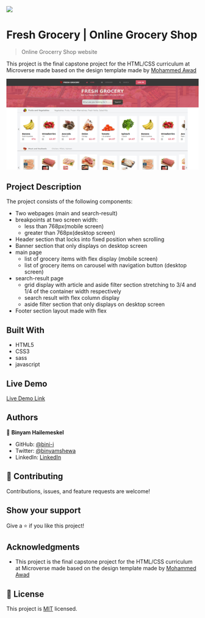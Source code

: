 ![](https://img.shields.io/badge/Microverse-blueviolet)

# Fresh Grocery | Online Grocery Shop

> Online Grocerry Shop website

This project is the final capstone project for the HTML/CSS curriculum at Microverse made based on the design template made by [Mohammed Awad](https://www.behance.net/gallery/24796463/ZATTIX)

![screenshot](./assets/img/app_screenshot2.png)

## Project Description

The project consists of the following components:
- Two webpages (main and search-result)
- breakpoints at two screen width:
    * less than 768px(mobile screen)
    * greater than 768px(desktop screen)
- Header section that locks into fixed position when scrolling
- Banner section that only displays on desktop screen
- main page
    * list of grocery items with flex display (mobile screen)
    * list of grocery items on carousel with navigation button (desktop screen)
- search-result page
    * grid display with article and aside filter section stretching to 3/4 and 1/4 of the container width respectively
    * search result with flex column display
    * aside filter section that only displays on desktop screen
- Footer section layout made with flex

## Built With

- HTML5
- CSS3
- sass
- javascript

## Live Demo

[Live Demo Link](https://freshgrocerry.netlify.app/)

## Authors

👤 **Binyam Hailemeskel**

- GitHub: [@bini-i](https://github.com/bini-i)
- Twitter: [@binyamshewa](https://twitter.com/binyamshewa)
- LinkedIn: [LinkedIn](https://www.linkedin.com/in/binyam-hailemeskel-728048151/)

## 🤝 Contributing

Contributions, issues, and feature requests are welcome!

## Show your support

Give a ⭐️ if you like this project!

## Acknowledgments

- This project is the final capstone project for the HTML/CSS curriculum at Microverse made based on the design template made by [Mohammed Awad](https://www.behance.net/gallery/24796463/ZATTIX)

## 📝 License

This project is [MIT](./LICENSE) licensed.
